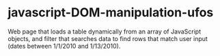 # javascript-DOM-manipulation-ufos
Web page that loads a table dynamically from an array of JavaScript objects, and filter that searches data to find rows that match user input (dates between 1/1/2010 and 1/13/2010).
